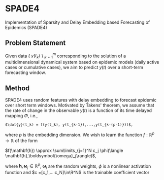 # SPADE4
Implementation of Sparsity and Delay Embedding based Forecasting of Epidemics (SPADE4)

## Problem Statement
Given data { $y(t_k)$ } $_{k=1}^m$ corresponding to the solution of a multidimensional dynamical system based on epidemic models (daily active cases or cumulative cases), we aim to predict $y(t)$ over a short-term forecasting window.

## Method

SPADE4 uses random features with delay embedding to forecast epidemic over short term windows. Motivated by Takens' theorem, we assume that the rate of change in the observable $y(t)$ is a function of its time delayed mapping $\Phi$, i.e.,

    $\dot{y}(t_k) = f(y(t_k), y(t_{k-1}),...,y(t_{k-(p-1)}))$,
    
where $p$ is the embedding dimension. We wish to learn the function $f:\mathbb{R}^p\rightarrow\mathbb{R}$ of the form

$f(\mathbf{h}) \approx \sum\limits_{j=1}^N c_j \phi(\langle \mathbf{h},\boldsymbol{\omega}_j\rangle)$,

 where $\mathbf{h},\,\boldsymbol{\omega}_j\in\mathbb{R}^{p}$, $\boldsymbol{\omega}_j$ are the random weights, $\phi$ is a nonlinear activation function and $c =[c_1,... c_N]\in\R^N$ is the trainable coefficient vector
